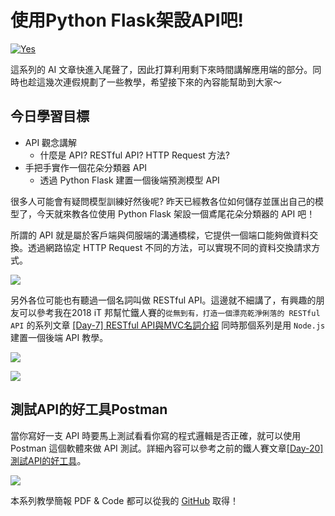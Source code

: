 # 使用Python Flask架設API吧!
[![Yes](https://img.youtube.com/vi/FUj88Q_L62k/0.jpg)](https://www.youtube.com/watch?v=FUj88Q_L62k)

這系列的 AI 文章快進入尾聲了，因此打算利用剩下來時間講解應用端的部分。同時也趁這幾次連假規劃了一些教學，希望接下來的內容能幫助到大家～

## 今日學習目標
- API 觀念講解
    - 什麼是 API? RESTful API? HTTP Request 方法?
- 手把手實作一個花朵分類器 API 
    - 透過 Python Flask 建置一個後端預測模型 API

很多人可能會有疑問模型訓練好然後呢?  昨天已經教各位如何儲存並匯出自己的模型了，今天就來教各位使用 Python Flask 架設一個鳶尾花朵分類器的 API 吧！

所謂的 API 就是屬於客戶端與伺服端的溝通橋樑，它提供一個端口能夠做資料交換。透過網路協定 HTTP Request 不同的方法，可以實現不同的資料交換請求方式。

![](https://i.imgur.com/CyKqRx7.png)

另外各位可能也有聽過一個名詞叫做 RESTful API。這邊就不細講了，有興趣的朋友可以參考我在2018 iT 邦幫忙鐵人賽的`從無到有，打造一個漂亮乾淨俐落的 RESTful API` 的系列文章 [[Day-7] RESTful API與MVC名詞介紹](https://ithelp.ithome.com.tw/articles/10191925) 同時那個系列是用 `Node.js` 建置一個後端 API 教學。

![](https://i.imgur.com/rdVzyoi.png)


![](https://i.imgur.com/sXNMUjO.png)

## 測試API的好工具Postman
當你寫好一支 API 時要馬上測試看看你寫的程式邏輯是否正確，就可以使用 Postman 這個軟體來做 API 測試。詳細內容可以參考之前的鐵人賽文章[[Day-20] 測試API的好工具](https://ithelp.ithome.com.tw/articles/10194897)。

![](https://i.imgur.com/pJXxsi8.png)

本系列教學簡報 PDF & Code 都可以從我的 [GitHub](https://github.com/andy6804tw/2020-12th-ironman) 取得！